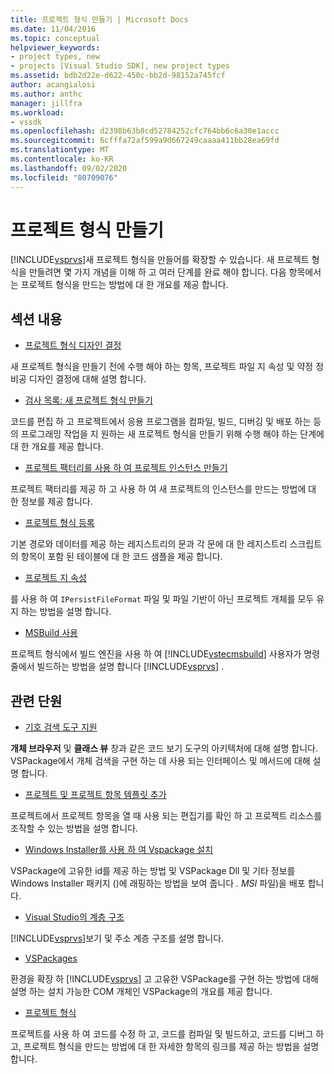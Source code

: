 ```yaml
---
title: 프로젝트 형식 만들기 | Microsoft Docs
ms.date: 11/04/2016
ms.topic: conceptual
helpviewer_keywords:
- project types, new
- projects [Visual Studio SDK], new project types
ms.assetid: bdb2d22e-d622-450c-bb2d-98152a745fcf
author: acangialosi
ms.author: anthc
manager: jillfra
ms.workload:
- vssdk
ms.openlocfilehash: d2398b63b8cd52784252cfc764bb6c6a30e1accc
ms.sourcegitcommit: 6cfffa72af599a9d667249caaaa411bb28ea69fd
ms.translationtype: MT
ms.contentlocale: ko-KR
ms.lasthandoff: 09/02/2020
ms.locfileid: "80709076"
---
```

# <a name="create-project-types"></a>프로젝트 형식 만들기
[!INCLUDE[vsprvs](../../code-quality/includes/vsprvs_md.md)]새 프로젝트 형식을 만들어를 확장할 수 있습니다. 새 프로젝트 형식을 만들려면 몇 가지 개념을 이해 하 고 여러 단계를 완료 해야 합니다. 다음 항목에서는 프로젝트 형식을 만드는 방법에 대 한 개요를 제공 합니다.

## <a name="in-this-section"></a>섹션 내용
- [프로젝트 형식 디자인 결정](../../extensibility/internals/project-type-design-decisions.md)

 새 프로젝트 형식을 만들기 전에 수행 해야 하는 항목, 프로젝트 파일 지 속성 및 약정 정비공 디자인 결정에 대해 설명 합니다.

- [검사 목록: 새 프로젝트 형식 만들기](../../extensibility/internals/checklist-creating-new-project-types.md)

 코드를 편집 하 고 프로젝트에서 응용 프로그램을 컴파일, 빌드, 디버깅 및 배포 하는 등의 프로그래밍 작업을 지 원하는 새 프로젝트 형식을 만들기 위해 수행 해야 하는 단계에 대 한 개요를 제공 합니다.

- [프로젝트 팩터리를 사용 하 여 프로젝트 인스턴스 만들기](../../extensibility/internals/creating-project-instances-by-using-project-factories.md)

 프로젝트 팩터리를 제공 하 고 사용 하 여 새 프로젝트의 인스턴스를 만드는 방법에 대 한 정보를 제공 합니다.

- [프로젝트 형식 등록](../../extensibility/internals/registering-a-project-type.md)

 기본 경로와 데이터를 제공 하는 레지스트리의 문과 각 문에 대 한 레지스트리 스크립트의 항목이 포함 된 테이블에 대 한 코드 샘플을 제공 합니다.

- [프로젝트 지 속성](../../extensibility/internals/project-persistence.md)

 를 사용 하 여 `IPersistFileFormat` 파일 및 파일 기반이 아닌 프로젝트 개체를 모두 유지 하는 방법을 설명 합니다.

- [MSBuild 사용](../../extensibility/internals/using-msbuild.md)

 프로젝트 형식에서 빌드 엔진을 사용 하 여 [!INCLUDE[vstecmsbuild](../../extensibility/internals/includes/vstecmsbuild_md.md)] 사용자가 명령줄에서 빌드하는 방법을 설명 합니다 [!INCLUDE[vsprvs](../../code-quality/includes/vsprvs_md.md)] .

## <a name="related-sections"></a>관련 단원
- [기호 검색 도구 지원](../../extensibility/internals/supporting-symbol-browsing-tools.md)

 **개체 브라우저** 및 **클래스 뷰** 창과 같은 코드 보기 도구의 아키텍처에 대해 설명 합니다. VSPackage에서 개체 검색을 구현 하는 데 사용 되는 인터페이스 및 메서드에 대해 설명 합니다.

- [프로젝트 및 프로젝트 항목 템플릿 추가](../../extensibility/internals/adding-project-and-project-item-templates.md)

 프로젝트에서 프로젝트 항목을 열 때 사용 되는 편집기를 확인 하 고 프로젝트 리소스를 조작할 수 있는 방법을 설명 합니다.

- [Windows Installer를 사용 하 여 Vspackage 설치](../../extensibility/internals/installing-vspackages-with-windows-installer.md)

 VSPackage에 고유한 id를 제공 하는 방법 및 VSPackage Dll 및 기타 정보를 Windows Installer 패키지 ()에 래핑하는 방법을 보여 줍니다 *. MSI* 파일)을 배포 합니다.

- [Visual Studio의 계층 구조](../../extensibility/internals/hierarchies-in-visual-studio.md)

 [!INCLUDE[vsprvs](../../code-quality/includes/vsprvs_md.md)]보기 및 주소 계층 구조를 설명 합니다.

- [VSPackages](../../extensibility/internals/vspackages.md)

 환경을 확장 하 [!INCLUDE[vsprvs](../../code-quality/includes/vsprvs_md.md)] 고 고유한 VSPackage를 구현 하는 방법에 대해 설명 하는 설치 가능한 COM 개체인 VSPackage의 개요를 제공 합니다.

- [프로젝트 형식](../../extensibility/internals/project-types.md)

 프로젝트를 사용 하 여 코드를 수정 하 고, 코드를 컴파일 및 빌드하고, 코드를 디버그 하 고, 프로젝트 형식을 만드는 방법에 대 한 자세한 항목의 링크를 제공 하는 방법을 설명 합니다.
